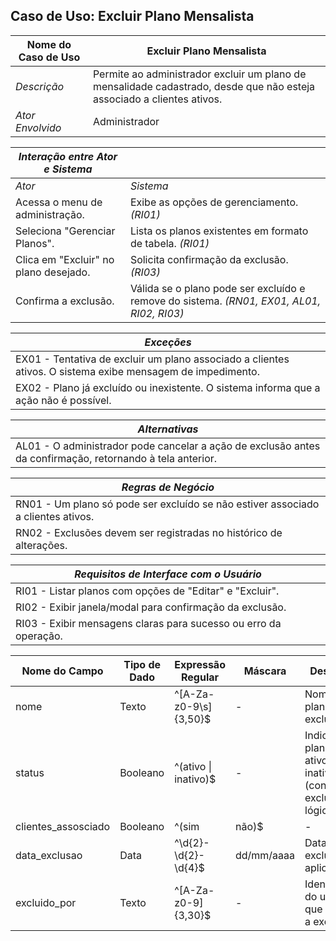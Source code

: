 ## Caso de Uso: Excluir Plano Mensalista

| Nome do Caso de Uso       | Excluir Plano Mensalista                                                                                        |
|---------------------------|-----------------------------------------------------------------------------------------------------------------|
| *Descrição*               | Permite ao administrador excluir um plano de mensalidade cadastrado, desde que não esteja associado a clientes ativos. |
| *Ator Envolvido*          | Administrador                                                                                                  |

| *Interação entre Ator e Sistema*       |                                                                                                         |
|----------------------------------------|--------------------------------------------------------------------------------------------------|
| *Ator*                                 | *Sistema*                                                                                               |
| Acessa o menu de administração.        | Exibe as opções de gerenciamento. *(RI01)*                                                              |
| Seleciona "Gerenciar Planos".           | Lista os planos existentes em formato de tabela. *(RI01)*                                                |
| Clica em "Excluir" no plano desejado.   | Solicita confirmação da exclusão. *(RI03)*                                                              |
| Confirma a exclusão. | Válida se o plano pode ser excluído e remove do sistema. *(RN01, EX01, AL01, RI02, RI03)*                    |

| *Exceções*                                                                                             |
|--------------------------------------------------------------------------------------------------------|
| EX01 - Tentativa de excluir um plano associado a clientes ativos. O sistema exibe mensagem de impedimento. |
| EX02 - Plano já excluído ou inexistente. O sistema informa que a ação não é possível.                   |

| *Alternativas*                                                                                         |
|--------------------------------------------------------------------------------------------------------|
| AL01 - O administrador pode cancelar a ação de exclusão antes da confirmação, retornando à tela anterior. |

| *Regras de Negócio*                                                                                     |
|--------------------------------------------------------------------------------------------------------|
| RN01 - Um plano só pode ser excluído se não estiver associado a clientes ativos.                        |
| RN02 - Exclusões devem ser registradas no histórico de alterações.                                       |

| *Requisitos de Interface com o Usuário*                                                                 |
|--------------------------------------------------------------------------------------------------------|
| RI01 - Listar planos com opções de "Editar" e "Excluir".                                                |
| RI02 - Exibir janela/modal para confirmação da exclusão.                                                |
| RI03 - Exibir mensagens claras para sucesso ou erro da operação.                                        |

| Nome do Campo | Tipo de Dado | Expressão Regular | Máscara       | Descrição                                                                 |
|---------------|--------------|-------------------|---------------|---------------------------------------------------------------------------|
| nome          | Texto        | ^[A-Za-z0-9\s]{3,50}$ | -           | Nome do plano a ser excluído. |
| status        | Booleano     | ^(ativo \| inativo)$ | -            | Indica se o plano está ativo ou inativo (controle de exclusão lógica). |
| clientes_assosciado | Booleano | ^(sim|não)$      | -             | Indica se o plano está vinculado a clientes ativos. |
| data_exclusao | Data         | ^\d{2}-\d{2}-\d{4}$ | dd/mm/aaaa   | Data de exclusão, se aplicável. |
| excluido_por  | Texto        | ^[A-Za-z0-9]{3,30}$ | -             | Identificador do usuário que realizou a exclusão. |
